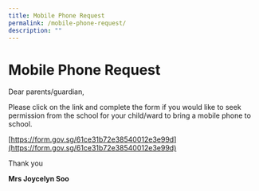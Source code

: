 ```yaml
---
title: Mobile Phone Request
permalink: /mobile-phone-request/
description: ""
---
```




# **Mobile Phone Request**

Dear parents/guardian,

Please click on the link and complete the form if you would like to seek permission from the school for your child/ward to bring a mobile phone to school.

[https://form.gov.sg/61ce31b72e38540012e3e99d](https://form.gov.sg/61ce31b72e38540012e3e99d)

Thank you

**Mrs Joycelyn Soo**